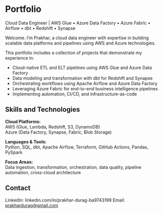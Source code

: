 # Portfolio
Cloud Data Engineer | AWS Glue • Azure Data Factory • Azure Fabric • Airflow • dbt • Redshift • Synapse


Welcome. I’m Prakhar, a cloud data engineer with expertise in building scalable data platforms and pipelines using AWS and Azure technologies.

This portfolio includes a collection of projects that demonstrate my experience in:

- Cloud-native ETL and ELT pipelines using AWS Glue and Azure Data Factory
- Data modeling and transformation with dbt for Redshift and Synapse
- Orchestrating workflows using Apache Airflow and Azure Data Factory
- Leveraging Azure Fabric for end-to-end business intelligence pipelines
- Implementing automation, CI/CD, and infrastructure-as-code

## Skills and Technologies

**Cloud Platforms:**  
AWS (Glue, Lambda, Redshift, S3, DynamoDB)  
Azure (Data Factory, Synapse, Fabric, Blob Storage)

**Languages & Tools:**  
Python, SQL, dbt, Apache Airflow, Terraform, GitHub Actions, Pandas, PySpark

**Focus Areas:**  
Data ingestion, transformation, orchestration, data quality, pipeline automation, cross-cloud architecture

## Contact

LinkedIn: linkedin.com/in/prakhar-durag-ba9743199 
Email: prakhardurag@gmail.com
